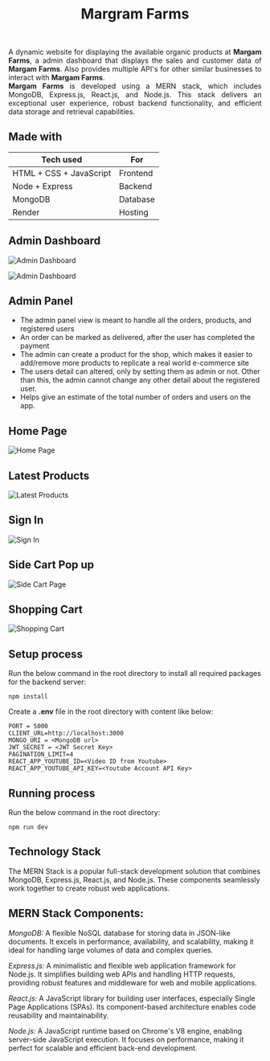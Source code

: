 <h1 align="center">Margram Farms</h1>
<br>

<p style="text-align: justify;">
A dynamic website for displaying the available organic products at <b>Margam Farms</b>, a admin dashboard that displays the sales and customer data of <b>Margam Farms</b>. Also provides multiple API's for other similar businesses to interact with <b>Margam Farms</b>. 
<br>
<b>Margam Farms</b> is developed using a MERN stack, which includes MongoDB, Express.js, React.js, and Node.js. This stack delivers an exceptional user experience, robust backend functionality, and efficient data storage and retrieval capabilities.

## Made with

| Tech used               | For        |
| ----------------------- | ---------- |
| HTML + CSS + JavaScript | Frontend   |
| Node + Express          | Backend    |
| MongoDB                 | Database   |
| Render                  | Hosting    |


## Admin Dashboard

![Admin Dashboard](https://github.com/SJ-Kumar/MargamFarms/blob/main/frontend/src/assets/admin1.png)

![Admin Dashboard](https://github.com/SJ-Kumar/MargamFarms/blob/main/frontend/src/assets/admin2.png)

## Admin Panel
- The admin panel view is meant to handle all the orders, products, and registered users
- An order can be marked as delivered, after the user has completed the payment
- The admin can create a product for the shop, which makes it easier to add/remove more products to replicate a real world e-commerce site
- The users detail can altered, only by setting them as admin or not. Other than this, the admin cannot change any other detail about the registered user.
- Helps give an estimate of the total number of orders and users on the app.


## Home Page

![Home Page](https://github.com/SJ-Kumar/MargamFarms/blob/21488ae238731ca863bd0e1f50a0340b115b3df2/frontend/src/assets/header%20with%20pc.png)

## Latest Products

![Latest Products](https://github.com/SJ-Kumar/MargamFarms/blob/4caa7fc3063962d3e65c0ad4930be236a283e30e/frontend/src/assets/products.png)


## Sign In

![Sign In](https://github.com/SJ-Kumar/MargamFarms/blob/4caa7fc3063962d3e65c0ad4930be236a283e30e/frontend/src/assets/signin.png)

## Side Cart Pop up

![Side Cart Page](https://github.com/SJ-Kumar/MargamFarms/blob/4caa7fc3063962d3e65c0ad4930be236a283e30e/frontend/src/assets/sidecart.png)

## Shopping Cart

![Shopping Cart](https://github.com/SJ-Kumar/MargamFarms/blob/4caa7fc3063962d3e65c0ad4930be236a283e30e/frontend/src/assets/shopping.png)



## Setup process

Run the below command in the root directory to install all required packages for the backend server:

```
npm install
```

Create a **.env** file in the root directory with content like below:

```
PORT = 5000
CLIENT_URL=http://localhost:3000
MONGO_URI = <MongoDB url>
JWT_SECRET = <JWT Secret Key>
PAGINATION_LIMIT=4
REACT_APP_YOUTUBE_ID=<Video ID from Youtube>
REACT_APP_YOUTUBE_API_KEY=<Youtube Account API Key>

```

## Running process

Run the below command in the root directory:

```
npm run dev

```

## Technology Stack

The MERN Stack is a popular full-stack development solution that combines MongoDB, Express.js, React.js, and Node.js. These components seamlessly work together to create robust web applications.

## MERN Stack Components:

*MongoDB:* A flexible NoSQL database for storing data in JSON-like documents. It excels in performance, availability, and scalability, making it ideal for handling large volumes of data and complex queries.

*Express.js:* A minimalistic and flexible web application framework for Node.js. It simplifies building web APIs and handling HTTP requests, providing robust features and middleware for web and mobile applications.

*React.js:* A JavaScript library for building user interfaces, especially Single Page Applications (SPAs). Its component-based architecture enables code reusability and maintainability.

*Node.js:* A JavaScript runtime based on Chrome's V8 engine, enabling server-side JavaScript execution. It focuses on performance, making it perfect for scalable and efficient back-end development.




